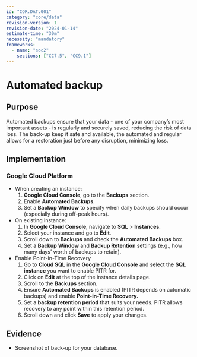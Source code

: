 ```yaml
---
id: "COR.DAT.001"
category: "core/data"
revision-version: 1
revision-date: "2024-01-14"
estimate-time: "30m"
necessity: "mandatory"
frameworks:
  - name: "soc2"
    sections: ["CC7.5", "CC9.1"]
---
```


# Automated backup

## Purpose

Automated backups ensure that your data - one of your company’s most important
assets - is regularly and securely saved, reducing the risk of data loss. The
back-up keep it safe and available, the automated and regular allows for a
restoration just before any disruption, minimizing loss.

## Implementation

### Google Cloud Platform

- When creating an instance:
  1. **Google Cloud Console**, go to the **Backups** section.
  2. Enable **Automated Backups**.
  3. Set a **Backup Window** to specify when daily backups should occur
     (especially during off-peak hours).
- On existing instance:
  1. In **Google Cloud Console**, navigate to **SQL** > **Instances**.
  2. Select your instance and go to **Edit**.
  3. Scroll down to **Backups** and check the **Automated Backups** box.
  4. Set a **Backup Window** and **Backup Retention** settings (e.g., how many
     days’ worth of backups to retain).
- Enable Point-in-Time Recovery
  1. Go to **Cloud SQL** in the **Google Cloud Console** and select the **SQL
     instance** you want to enable PITR for.
  2. Click on **Edit** at the top of the instance details page.
  3. Scroll to the **Backups** section.
  4. Ensure **Automated Backups** is enabled (PITR depends on automatic backups)
     and enable **Point-in-Time Recovery.**
  5. Set a **backup retention period** that suits your needs. PITR allows
     recovery to any point within this retention period.
  6. Scroll down and click **Save** to apply your changes.

## Evidence

- Screenshot of back-up for your database.
